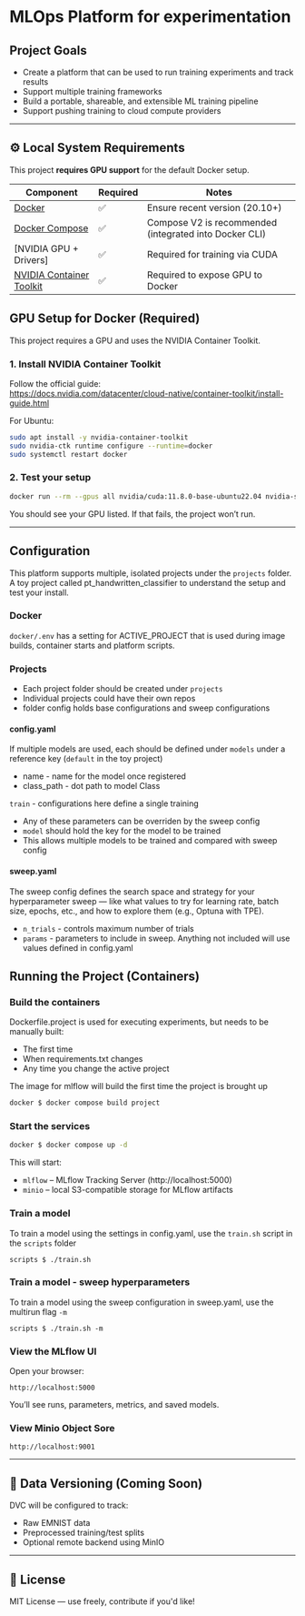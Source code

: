 # MLOps Platform for experimentation

## Project Goals

- Create a platform that can be used to run training experiments and track results
- Support multiple training frameworks
- Build a portable, shareable, and extensible ML training pipeline
- Support pushing training to cloud compute providers

---

## ⚙️ Local System Requirements

This project **requires GPU support** for the default Docker setup.

| Component                     | Required | Notes                                                                 |
|------------------------------|----------|-----------------------------------------------------------------------|
| [Docker](https://docs.docker.com/get-docker/)                    | ✅       | Ensure recent version (20.10+)                                        |
| [Docker Compose](https://docs.docker.com/compose/install/)       | ✅       | Compose V2 is recommended (integrated into Docker CLI)                |
| [NVIDIA GPU + Drivers]        | ✅       | Required for training via CUDA                                        |
| [NVIDIA Container Toolkit](https://docs.nvidia.com/datacenter/cloud-native/container-toolkit/install-guide.html) | ✅       | Required to expose GPU to Docker                                      |

## GPU Setup for Docker (Required)

This project requires a GPU and uses the NVIDIA Container Toolkit.

### 1. Install NVIDIA Container Toolkit

Follow the official guide:  
https://docs.nvidia.com/datacenter/cloud-native/container-toolkit/install-guide.html

For Ubuntu:

```bash
sudo apt install -y nvidia-container-toolkit
sudo nvidia-ctk runtime configure --runtime=docker
sudo systemctl restart docker
```

### 2. Test your setup
```bash
docker run --rm --gpus all nvidia/cuda:11.8.0-base-ubuntu22.04 nvidia-smi
```

You should see your GPU listed. If that fails, the project won’t run.

---
## Configuration
This platform supports multiple, isolated projects under the `projects` folder. A toy project called pt_handwritten_classifier to understand the setup and test your install.
### Docker
`docker/.env` has a setting for ACTIVE_PROJECT that is used during image builds, container starts and platform scripts.
### Projects
* Each project folder should be created under `projects`
* Individual projects could have their own repos
* folder config holds base configurations and sweep configurations
#### config.yaml
If multiple models are used, each should be defined under `models` under a reference key (`default` in the toy project)
* name - name for the model once registered
* class_path - dot path to model Class

`train` - configurations here define a single training
* Any of these parameters can be overriden by the sweep config
* `model` should hold the key for the model to be trained
* This allows multiple models to be trained and compared with sweep config
#### sweep.yaml
The sweep config defines the search space and strategy for your hyperparameter sweep — like what values to try for learning rate, batch size, epochs, etc., and how to explore them (e.g., Optuna with TPE).
* `n_trials` - controls maximum number of trials
* `params` - parameters to include in sweep. Anything not included will use values defined in config.yaml

## Running the Project (Containers)
### Build the containers
Dockerfile.project is used for executing experiments, but needs to be manually built:
* The first time
* When requirements.txt changes
* Any time you change the active project

The image for mlflow will build the first time the project is brought up
```bash
docker $ docker compose build project
```

### Start the services
```bash
docker $ docker compose up -d
```
This will start:
- `mlflow` – MLflow Tracking Server (http://localhost:5000)
- `minio` – local S3-compatible storage for MLflow artifacts

### Train a model
To train a model using the settings in config.yaml, use the `train.sh` script in the `scripts` folder
```
scripts $ ./train.sh
```
### Train a model - sweep hyperparameters
To train a model using the sweep configuration in sweep.yaml, use the multirun flag `-m`
```
scripts $ ./train.sh -m
```

### View the MLflow UI
Open your browser:
```
http://localhost:5000
```

You’ll see runs, parameters, metrics, and saved models.

### View Minio Object Sore
```
http://localhost:9001
```

---

## 🧊 Data Versioning (Coming Soon)

DVC will be configured to track:
- Raw EMNIST data
- Preprocessed training/test splits
- Optional remote backend using MinIO

---


## 📄 License

MIT License — use freely, contribute if you'd like!